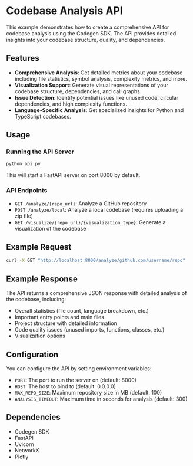 # Codebase Analysis API

This example demonstrates how to create a comprehensive API for codebase analysis using the Codegen SDK. The API provides detailed insights into your codebase structure, quality, and dependencies.

## Features

- **Comprehensive Analysis**: Get detailed metrics about your codebase including file statistics, symbol analysis, complexity metrics, and more.
- **Visualization Support**: Generate visual representations of your codebase structure, dependencies, and call graphs.
- **Issue Detection**: Identify potential issues like unused code, circular dependencies, and high complexity functions.
- **Language-Specific Analysis**: Get specialized insights for Python and TypeScript codebases.

## Usage

### Running the API Server

```bash
python api.py
```

This will start a FastAPI server on port 8000 by default.

### API Endpoints

- `GET /analyze/{repo_url}`: Analyze a GitHub repository
- `POST /analyze/local`: Analyze a local codebase (requires uploading a zip file)
- `GET /visualize/{repo_url}/{visualization_type}`: Generate a visualization of the codebase

## Example Request

```bash
curl -X GET "http://localhost:8000/analyze/github.com/username/repo"
```

## Example Response

The API returns a comprehensive JSON response with detailed analysis of the codebase, including:

- Overall statistics (file count, language breakdown, etc.)
- Important entry points and main files
- Project structure with detailed information
- Code quality issues (unused imports, functions, classes, etc.)
- Visualization options

## Configuration

You can configure the API by setting environment variables:

- `PORT`: The port to run the server on (default: 8000)
- `HOST`: The host to bind to (default: 0.0.0.0)
- `MAX_REPO_SIZE`: Maximum repository size in MB (default: 100)
- `ANALYSIS_TIMEOUT`: Maximum time in seconds for analysis (default: 300)

## Dependencies

- Codegen SDK
- FastAPI
- Uvicorn
- NetworkX
- Plotly


